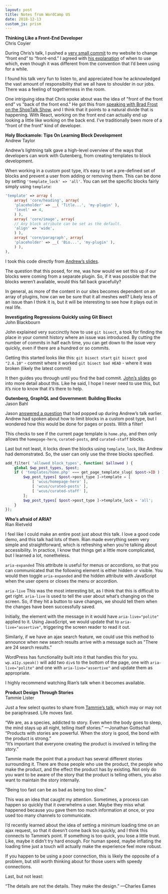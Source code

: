 ```yaml
---
layout: post
title: Notes from WordCamp US
date: 2018-12-13
custom_js: prism
---
```

**Thinking Like a Front-End Developer**<br>
Chris Coyier

During Chris’s talk, I pushed a [very small commit](https://github.com/samhermes/samhermes.github.io/commit/d6a66519092adee0376a1f748f27964551846e0a) to my website to change “front end” to “front-end.” I agreed with [his explanation](https://twitter.com/WordCampUS/status/1071065672313118720) of when to use which, even though it was different from the convention that I’d been using for a while.

I found his talk very fun to listen to, and appreciated how he acknowledged the vast amount of responsibility that we all have to shoulder in our jobs. There was a feeling of togetherness in the room.

One intriguing idea that Chris spoke about was the idea of "front of the front end" vs "back of the front end." He got this from [speaking with Brad Frost on the ShopTalk Show](https://shoptalkshow.com/episodes/334/), and I think that it points to a natural divide that is happening. With React, working on the front end can actually end up looking a little like working on the back end. I’ve traditionally been more of a “front of the front” kind of developer.

**Holy Blockamole: Tips On Learning Block Development**<br>
Andrew Taylor

Andrew’s lightning talk gave a high-level overview of the ways that developers can work with Gutenberg, from creating templates to block development.

When working in a custom post type, it’s easy to set a pre-defined set of blocks and prevent a user from adding or removing them. This can be done by setting `'template_lock' => 'all'`. You can set the specific blocks fairly simply using `template`:

```php
'template' => array (
    array( 'core/heading', array(
    'placeholder' => __( 'Title...', 'my-plugin' ),
    'level' => 4,
    ) ),
    array( 'core/image', array(
    // Any block atribute can be set as the default.
    'align' => 'wide',
    ) ),
    array( 'core/paragraph', array(
    'placeholder' => __( 'Bio...', 'my-plugin' ),
    ) ),
),
```

I took this code directly from [Andrew’s slides](https://drive.google.com/file/d/1nX3xwOeH9Q5v9y-KDKEgffHRdzJRvoLG/view).

The question that this posed, for me, was how would we set this up if our blocks were coming from a separate plugin. So, if it was possible that the blocks weren’t available, would this fall back gracefully?

In general, as more of the content in our sites becomes dependent on an array of plugins, how can we be sure that it all meshes well? Likely less of an issue than I think it is, but it will be interesting to see how it plays out in real life.

**Investigating Regressions Quickly using Git Bisect**<br>
John Blackbourn

John explained very succinctly how to use `git bisect`, a took for finding the place in your commit history where an issue was introduced. By cutting the number of commits in half each time, you can get down to the issue very quickly, even if there are a hundred or so commits.

Getting this started looks like this:
`git bisect start`
`git bisect good "2.6.10"` - commit where it worked
`git bisect bad HEAD` - where it was broken (likely the latest commit)

It then guides you through until you find the bad commit. [John’s slides](https://speakerdeck.com/johnbillion/investigating-regressions-quickly-using-git-bisect) go into more detail about this. Like he said, I hope I never need to use this, but it’s nice to know that it’s there to help.

**Gutenberg, GraphQL and Government: Building Blocks**<br>
Jason Bahl

Jason [answered a question](https://docs.google.com/presentation/d/1PwXjxpqbZcWBKD2xTPmuJlScJiiuOHZurVyB9vR-BH4/edit#slide=id.g4846d628b1_0_566) that had popped up during Andrew’s talk earlier. Andrew had spoken about how to limit blocks in a custom post type, but I wondered how this would be done for pages or posts. With a filter!

This checks to see if the current page template is `home.php`, and then only allows the `homepage-hero`, `curated-posts`, and `curated-staff` blocks.

Last but not least, it locks down the blocks using `template_lock`, like Andrew had demonstrated. So, the user can only use the three blocks specified.

```php
add_filter( 'allowed_block_types', function( $allowed ) {
    global $wp_post_types, $post;
    if ( 'templates/home.php' === get_page_template_slug( $post->ID ) ) {
        $wp_post_types[ $post->post_type ]->template = [
            [ 'wcus/homepage-hero' ],
            [ 'wcus/curated-posts' ],
            [ 'wcus/curated-staff' ],
        ];
        $wp_post_types[ $post->post_type ]->template_lock = 'all';
    }
});
```

**Who’s afraid of ARIA?**<br>
Rian Rietveld

I feel like I could make an entire post just about this talk. I love a good code demo, and this talk had lots of them. Rian made everything seem very simple and straightforward, which is refreshing when you’re talking about accessibility. In practice, I know that things get a little more complicated, but I learned a lot, nonetheless.

`aria-expanded`
This attribute is useful for menus or accordions, so that you can communicated that the following element is either hidden or visible. You would then toggle `aria-expanded` and the hidden attribute with JavaScript when the user opens or closes the menu or accordion.

`aria-live`
This was the most interesting bit, as I think that this is difficult to get right. `aria-live` is used to tell the user about what’s changing on the screen. So, if they hit a button to save changes, we should tell them when the changes have been successfully saved.

Initially, the element with the message in it would have `aria-live="polite"` applied to it. Using JavaScript, we would update that to `aria-live="assertive"`, triggering the screen reader to read it out.

Similarly, if we have an ajax search feature, we could use this method to announce when new search results arrive with a message such as "There are 24 search results.”

WordPress has functionality built into it that handles this for you. `wp.a11y.speak()` will add two `div`s to the bottom of the page, one with `aria-live="polite"` and one with `aria-live="assertive"` and update them as appropriate.

I highly recommend watching Rian’s talk when it becomes available.

**Product Design Through Stories**<br>
Tammie Lister

Just a few select quotes to share from [Tammie’s talk](https://speakerdeck.com/tammielis/product-design-through-stories), which may or may not be paraphrased. Life moves fast.

“We are, as a species, addicted to story. Even when the body goes to sleep, the mind stays up all night, telling itself stories.” —Jonathan Gottschall<br>
“Products with stories are powerful. When the story is good, the bond with the product is strong.”<br>
“It’s important that everyone creating the product is involved in telling the story.”

Tammie made the point that a product has several different stories surrounding it. There are those people who use the product, the people who make the product, and the effect the product has by existing. Not only do you want to be aware of the story that the product is telling others, you also want to maintain the story internally.

"Being too fast can be as bad as being too slow.”

This was an idea that caught my attention. Sometimes, a process can happen so quickly that it overwhelms a user. Maybe they miss what happened because you gave them too much information at once, or you used too many channels to communicate.

I’d recently learned about the idea of setting a minimum loading time on an ajax request, so that it doesn’t come back too quickly, and I think this connects to Tammie’s point. If something is too quick, you lose a little trust. Like, maybe it didn’t try hard enough. For human speed, maybe inflating the loading time just a touch will actually make the experience feel more robust.

If you happen to be using a poor connection, this is likely the opposite of a problem, but still worth thinking about for those users with speedy connections.

Last, but not least:

“The details are not the details. They make the design.” —Charles Eames